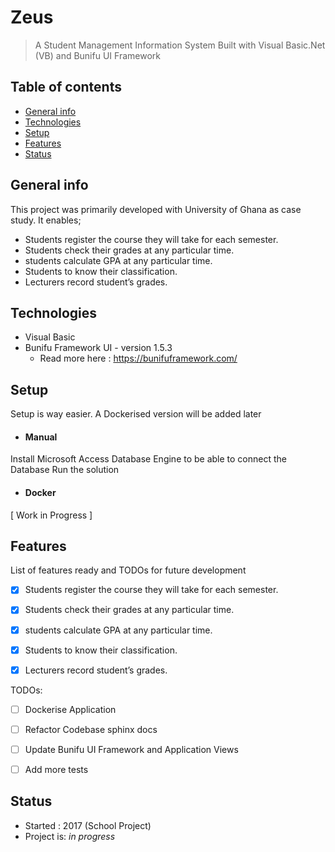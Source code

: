 # Zeus
> A Student Management Information System Built with Visual Basic.Net (VB) and Bunifu UI Framework


## Table of contents

- [General info](#general-info)
- [Technologies](#technologies)
- [Setup](#setup)
- [Features](#features)
- [Status](#status)

## General info

This project was primarily developed with University of Ghana as case study. It enables;
  - Students register the course they will take for each semester.
  - Students check their grades at any particular time.
  - students calculate GPA at any particular time.
  - Students to know their classification.
  - Lecturers record student’s grades.



## Technologies

- Visual Basic
- Bunifu Framework UI - version 1.5.3 
    - Read more here : https://bunifuframework.com/

## Setup

Setup is way easier.
A Dockerised version will be added later

- #### Manual

Install Microsoft Access Database Engine to be able to connect the Database
Run the solution 

- #### Docker

[ Work in Progress ]


## Features

List of features ready and TODOs for future development

 - [x] Students register the course they will take for each semester.
 - [x] Students check their grades at any particular time.
 - [x] students calculate GPA at any particular time.
 - [x] Students to know their classification.
 - [x] Lecturers record student’s grades.


TODOs:

- [ ] Dockerise Application 
- [ ] Refactor Codebase sphinx docs
- [ ] Update Bunifu UI Framework and Application Views
- [ ] Add more tests


## Status
- Started  : 2017 (School Project)
- Project is: _in progress_

